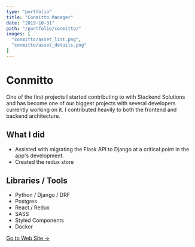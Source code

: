 ```yaml
---
type: "portfolio"
title: "Conmitto Manager"
date: "2019-10-31"
path: "/portfolio/conmitto/"
images: [
  "conmitto/asset_list.png",
  "conmitto/asset_details.png"
]
---
```


# Conmitto

One of the first projects I started contributing to with Stackend Solutions and has become one of our biggest projects with several developers currently working on it. I contributed heavily to both the frontend and backend architecture.

## What I did
- Assisted with migrating the Flask API to Django at a critical point in the app's development. 
- Created the redux store

## Libraries / Tools
- Python / Django / DRF
- Postgres
- React / Redux
- SASS
- Styled Components
- Docker 


[Go to Web Site →](https://conmittomanager.com)
